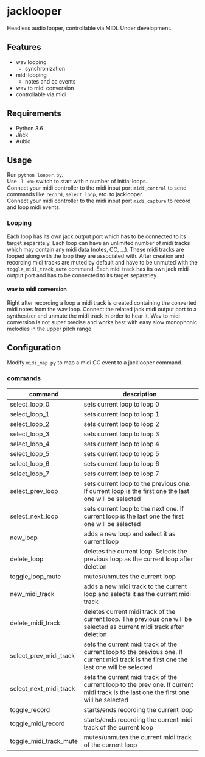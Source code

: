 # jacklooper
Headless audio looper, controllable via MIDI. Under development.

## Features

* wav looping
  * synchronization
* midi looping
  * notes and cc events
* wav to midi conversion
* controllable via midi

## Requirements

* Python 3.6
* Jack
* Aubio

## Usage

Run ```python looper.py```.  
Use ```-l <n>``` switch to start with n number of initial loops.  
Connect your midi controller to the midi input port ```midi_control``` to send  commands like ```record```, ```select loop```, etc. to jacklooper.  
Connect your midi controller to the midi input port ```midi_capture``` to record and loop midi events.

### Looping
Each loop has its own jack output port which has to be connected to its target separately. Each loop can have an unlimited number of midi tracks which may contain any midi data (notes, CC, ...). These midi tracks are looped along with the loop they are associated with. After creation and recording midi tracks are muted by default and have to be unmuted with the ```toggle_midi_track_mute``` command. Each midi track has its own jack midi output port and has to be connected to its target separatley.

#### wav to midi conversion
Right after recording a loop a midi track is created containing the converted midi notes from the wav loop. Connect the related jack midi output port to a synthesizer and unmute the midi track in order to hear it. Wav to midi conversion is not super precise and works best with easy slow monophonic melodies in the upper pitch range.

## Configuration

Modify ```midi_map.py``` to map a midi CC event to a jacklooper command.

### commands

|command | description|
|--------|------------|
|select_loop_0|sets current loop to loop 0|
|select_loop_1|sets current loop to loop 1|
|select_loop_2|sets current loop to loop 2|
|select_loop_3|sets current loop to loop 3|
|select_loop_4|sets current loop to loop 4|
|select_loop_5|sets current loop to loop 5|
|select_loop_6|sets current loop to loop 6|
|select_loop_7|sets current loop to loop 7|
|select_prev_loop|sets current loop to the previous one. If current loop is the first one the last one will be selected|
|select_next_loop|sets current loop to the next one. If current loop is the last one the first one will be selected|
|new_loop|adds a new loop and select it as current loop|
|delete_loop|deletes the current loop. Selects the previous loop as the current loop after deletion|
|toggle_loop_mute|mutes/unmutes the current loop|
|new_midi_track|adds a new midi track to the current loop and selects it as the current midi track|
|delete_midi_track|deletes current midi track of the current loop. The previous one will be selected as current midi track after deletion|
|select_prev_midi_track|sets the current midi track of the current loop to the previous one. If current midi track is the first one the last one will be selected|
|select_next_midi_track|sets the current midi track of the current loop to the prev one. If current midi track is the last one the first one will be selected|
|toggle_record|starts/ends recording the current loop|
|toggle_midi_record|starts/ends recording the current midi track of the current loop|
|toggle_midi_track_mute|mutes/unmutes the current midi track of the current loop|

